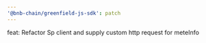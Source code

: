 ```yaml
---
'@bnb-chain/greenfield-js-sdk': patch
---
```


feat: Refactor Sp client and supply custom http request for meteInfo
